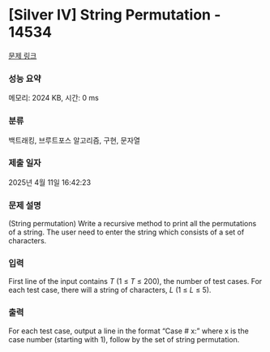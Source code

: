 # [Silver IV] String Permutation - 14534 

[문제 링크](https://www.acmicpc.net/problem/14534) 

### 성능 요약

메모리: 2024 KB, 시간: 0 ms

### 분류

백트래킹, 브루트포스 알고리즘, 구현, 문자열

### 제출 일자

2025년 4월 11일 16:42:23

### 문제 설명

<p>(String permutation) Write a recursive method to print all the permutations of a string. The user need to enter the string which consists of a set of characters.</p>

### 입력 

 <p>First line of the input contains <em>T</em> (1 ≤ <em>T</em> ≤ 200), the number of test cases. For each test case, there will a string of characters, <em>L</em> (1 ≤ <em>L</em> ≤ 5).</p>

### 출력 

 <p>For each test case, output a line in the format “Case # x:” where x is the case number (starting with 1), follow by the set of string permutation.</p>

